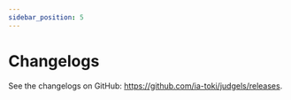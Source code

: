 ```yaml
---
sidebar_position: 5
---
```


# Changelogs

See the changelogs on GitHub: https://github.com/ia-toki/judgels/releases.
